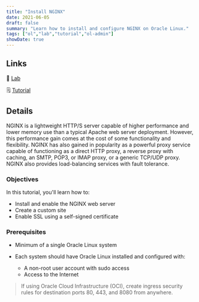 ```yaml
---
title: "Install NGINX"
date: 2021-06-05
draft: false
summary: "Learn how to install and configure NGINX on Oracle Linux."
tags: ["ol","lab","tutorial","ol-admin"]
showDate: true
---
```


## Links

:crescent_moon: [Lab](https://luna.oracle.com/lab/54fa9d88-4243-4b4f-bae2-d52ec8cfb688)

:spiral_notepad: [Tutorial](https://docs.oracle.com/en/learn/ol-nginx)

## Details

NGINX is a lightweight HTTP/S server capable of higher performance and lower memory use than a typical Apache web server deployment. However, this performance gain comes at the cost of some functionality and flexibility. NGINX has also gained in popularity as a powerful proxy service capable of functioning as a direct HTTP proxy, a reverse proxy with caching, an SMTP, POP3, or IMAP proxy, or a generic TCP/UDP proxy. NGINX also provides load-balancing services with fault tolerance.

### Objectives

In this tutorial, you'll learn how to:

   - Install and enable the NGINX web server
   - Create a custom site
   - Enable SSL using a self-signed certificate

### Prerequisites

- Minimum of a single Oracle Linux system

- Each system should have Oracle Linux installed and configured with:
    - A non-root user account with sudo access
    - Access to the Internet

> If using Oracle Cloud Infrastructure (OCI), create ingress security rules for destination ports 80, 443, and 8080 from anywhere.

